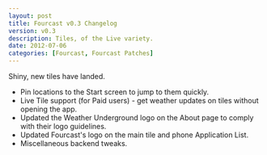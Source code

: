 ```yaml
---
layout: post
title: Fourcast v0.3 Changelog
version: v0.3
description: Tiles, of the Live variety.
date: 2012-07-06
categories: [Fourcast, Fourcast Patches]
---
```


Shiny, new tiles have landed.

* Pin locations to the Start screen to jump to them quickly.
* Live Tile support (for Paid users) - get weather updates on tiles without opening the app.
* Updated the Weather Underground logo on the About page to comply with their logo guidelines.
* Updated Fourcast's logo on the main tile and phone Application List.
* Miscellaneous backend tweaks.